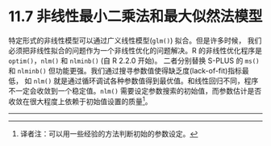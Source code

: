 # 11.7 非线性最小二乘法和最大似然法模型

特定形式的非线性模型可以通过广义线性模型(`glm()`) 拟合。但是许多时候， 我们必须把非线性拟合的问题作为一个非线性优化的问题解决。R 的非线性优化程序是 `optim()`，`nlm()` 和 `nlminb()` (自 R 2.2.0 开始)。 二者分别替换 S-PLUS 的 `ms()` 和 `nlminb()` 但功能更强。我们通过搜寻参数值使得缺乏度(lack-of-fit)指标最低， 如 `nlm()` 就是通过循环调试各种参数值得到最优值。和线性回归不同，程序不一定会收敛到一个稳定值。`nlm()` 需要设定参数搜索的初始值，而参数估计是否收敛在很大程度上依赖于初始值设置的质量[^1]。





---

[^1]: 译者注：可以用一些经验的方法判断初始的参数设定。